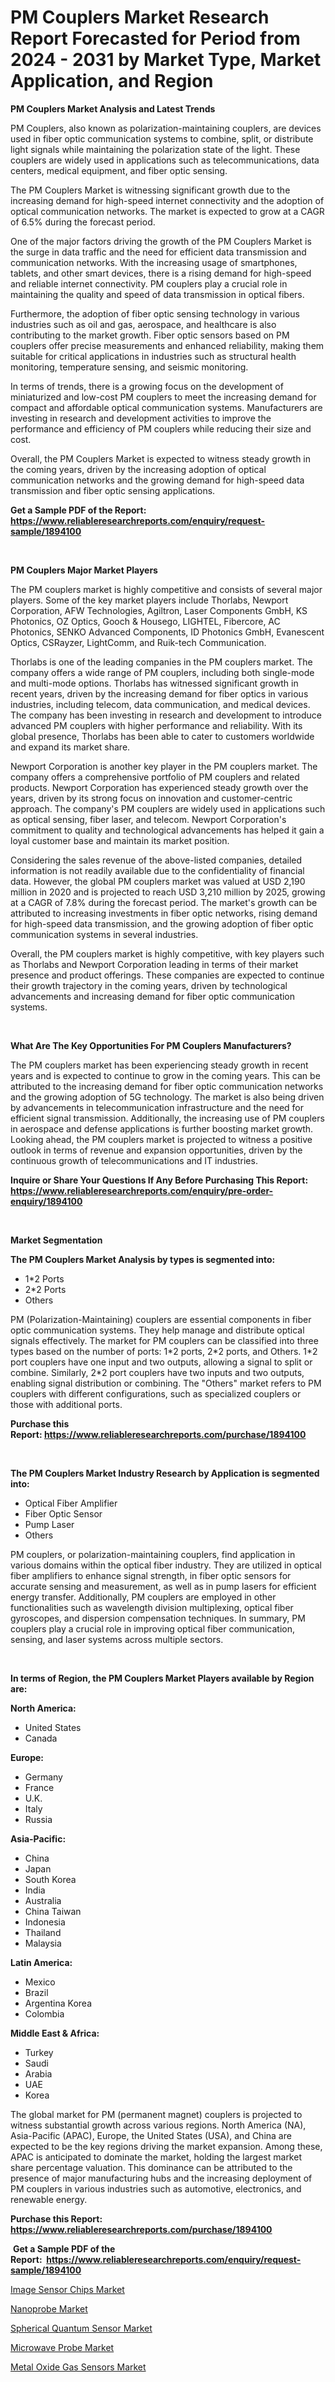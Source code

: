 <p><h1>PM Couplers Market Research Report Forecasted for Period from 2024 -  2031 by Market Type, Market Application, and Region</h1></p><p><strong>PM Couplers Market Analysis and Latest Trends</strong></p>
<p><p>PM Couplers, also known as polarization-maintaining couplers, are devices used in fiber optic communication systems to combine, split, or distribute light signals while maintaining the polarization state of the light. These couplers are widely used in applications such as telecommunications, data centers, medical equipment, and fiber optic sensing.</p><p>The PM Couplers Market is witnessing significant growth due to the increasing demand for high-speed internet connectivity and the adoption of optical communication networks. The market is expected to grow at a CAGR of 6.5% during the forecast period. </p><p>One of the major factors driving the growth of the PM Couplers Market is the surge in data traffic and the need for efficient data transmission and communication networks. With the increasing usage of smartphones, tablets, and other smart devices, there is a rising demand for high-speed and reliable internet connectivity. PM couplers play a crucial role in maintaining the quality and speed of data transmission in optical fibers.</p><p>Furthermore, the adoption of fiber optic sensing technology in various industries such as oil and gas, aerospace, and healthcare is also contributing to the market growth. Fiber optic sensors based on PM couplers offer precise measurements and enhanced reliability, making them suitable for critical applications in industries such as structural health monitoring, temperature sensing, and seismic monitoring.</p><p>In terms of trends, there is a growing focus on the development of miniaturized and low-cost PM couplers to meet the increasing demand for compact and affordable optical communication systems. Manufacturers are investing in research and development activities to improve the performance and efficiency of PM couplers while reducing their size and cost.</p><p>Overall, the PM Couplers Market is expected to witness steady growth in the coming years, driven by the increasing adoption of optical communication networks and the growing demand for high-speed data transmission and fiber optic sensing applications.</p></p>
<p><strong>Get a Sample PDF of the Report:&nbsp; <a href="https://www.reliableresearchreports.com/enquiry/request-sample/1894100">https://www.reliableresearchreports.com/enquiry/request-sample/1894100</a></strong></p>
<p>&nbsp;</p>
<p><strong>PM Couplers Major Market Players</strong></p>
<p><p>The PM couplers market is highly competitive and consists of several major players. Some of the key market players include Thorlabs, Newport Corporation, AFW Technologies, Agiltron, Laser Components GmbH, KS Photonics, OZ Optics, Gooch & Housego, LIGHTEL, Fibercore, AC Photonics, SENKO Advanced Components, ID Photonics GmbH, Evanescent Optics, CSRayzer, LightComm, and Ruik-tech Communication.</p><p>Thorlabs is one of the leading companies in the PM couplers market. The company offers a wide range of PM couplers, including both single-mode and multi-mode options. Thorlabs has witnessed significant growth in recent years, driven by the increasing demand for fiber optics in various industries, including telecom, data communication, and medical devices. The company has been investing in research and development to introduce advanced PM couplers with higher performance and reliability. With its global presence, Thorlabs has been able to cater to customers worldwide and expand its market share.</p><p>Newport Corporation is another key player in the PM couplers market. The company offers a comprehensive portfolio of PM couplers and related products. Newport Corporation has experienced steady growth over the years, driven by its strong focus on innovation and customer-centric approach. The company's PM couplers are widely used in applications such as optical sensing, fiber laser, and telecom. Newport Corporation's commitment to quality and technological advancements has helped it gain a loyal customer base and maintain its market position.</p><p>Considering the sales revenue of the above-listed companies, detailed information is not readily available due to the confidentiality of financial data. However, the global PM couplers market was valued at USD 2,190 million in 2020 and is projected to reach USD 3,210 million by 2025, growing at a CAGR of 7.8% during the forecast period. The market's growth can be attributed to increasing investments in fiber optic networks, rising demand for high-speed data transmission, and the growing adoption of fiber optic communication systems in several industries.</p><p>Overall, the PM couplers market is highly competitive, with key players such as Thorlabs and Newport Corporation leading in terms of their market presence and product offerings. These companies are expected to continue their growth trajectory in the coming years, driven by technological advancements and increasing demand for fiber optic communication systems.</p></p>
<p>&nbsp;</p>
<p><strong>What Are The Key Opportunities For PM Couplers Manufacturers?</strong></p>
<p><p>The PM couplers market has been experiencing steady growth in recent years and is expected to continue to grow in the coming years. This can be attributed to the increasing demand for fiber optic communication networks and the growing adoption of 5G technology. The market is also being driven by advancements in telecommunication infrastructure and the need for efficient signal transmission. Additionally, the increasing use of PM couplers in aerospace and defense applications is further boosting market growth. Looking ahead, the PM couplers market is projected to witness a positive outlook in terms of revenue and expansion opportunities, driven by the continuous growth of telecommunications and IT industries.</p></p>
<p><strong>Inquire or Share Your Questions If Any Before Purchasing This Report: <a href="https://www.reliableresearchreports.com/enquiry/pre-order-enquiry/1894100">https://www.reliableresearchreports.com/enquiry/pre-order-enquiry/1894100</a></strong></p>
<p>&nbsp;</p>
<p><strong>Market Segmentation</strong></p>
<p><strong>The PM Couplers Market Analysis by types is segmented into:</strong></p>
<p><ul><li>1*2 Ports</li><li>2*2 Ports</li><li>Others</li></ul></p>
<p><p>PM (Polarization-Maintaining) couplers are essential components in fiber optic communication systems. They help manage and distribute optical signals effectively. The market for PM couplers can be classified into three types based on the number of ports: 1*2 ports, 2*2 ports, and Others. 1*2 port couplers have one input and two outputs, allowing a signal to split or combine. Similarly, 2*2 port couplers have two inputs and two outputs, enabling signal distribution or combining. The "Others" market refers to PM couplers with different configurations, such as specialized couplers or those with additional ports.</p></p>
<p><strong>Purchase this Report:&nbsp;<a href="https://www.reliableresearchreports.com/purchase/1894100">https://www.reliableresearchreports.com/purchase/1894100</a></strong></p>
<p>&nbsp;</p>
<p><strong>The PM Couplers Market Industry Research by Application is segmented into:</strong></p>
<p><ul><li>Optical Fiber Amplifier</li><li>Fiber Optic Sensor</li><li>Pump Laser</li><li>Others</li></ul></p>
<p><p>PM couplers, or polarization-maintaining couplers, find application in various domains within the optical fiber industry. They are utilized in optical fiber amplifiers to enhance signal strength, in fiber optic sensors for accurate sensing and measurement, as well as in pump lasers for efficient energy transfer. Additionally, PM couplers are employed in other functionalities such as wavelength division multiplexing, optical fiber gyroscopes, and dispersion compensation techniques. In summary, PM couplers play a crucial role in improving optical fiber communication, sensing, and laser systems across multiple sectors.</p></p>
<p>&nbsp;</p>
<p><strong>In terms of Region, the PM Couplers Market Players available by Region are:</strong></p>
<p>
    <p> <strong> North America: </strong>
        <ul>
            <li>United States</li>
            <li>Canada</li>
        </ul>
        </p> 
    <p> <strong> Europe: </strong>
        <ul>
            <li>Germany</li>
            <li>France</li>
            <li>U.K.</li>
            <li>Italy</li>
            <li>Russia</li>
        </ul>
        </p> 
    <p> <strong> Asia-Pacific: </strong>
        <ul>
            <li>China</li>
            <li>Japan</li>
            <li>South Korea</li>
            <li>India</li>
            <li>Australia</li>
            <li>China Taiwan</li>
            <li>Indonesia</li>
            <li>Thailand</li>
            <li>Malaysia</li>
        </ul>
        </p> 
    <p> <strong> Latin America: </strong>
        <ul>
            <li>Mexico</li>
            <li>Brazil</li>
            <li>Argentina Korea</li>
            <li>Colombia</li>
        </ul>
        </p> 
    <p> <strong> Middle East & Africa: </strong>
        <ul>
            <li>Turkey</li>
            <li>Saudi</li>
            <li>Arabia</li>
            <li>UAE</li>
            <li>Korea</li>
        </ul>
    </p>
    </p>
<p><p>The global market for PM (permanent magnet) couplers is projected to witness substantial growth across various regions. North America (NA), Asia-Pacific (APAC), Europe, the United States (USA), and China are expected to be the key regions driving the market expansion. Among these, APAC is anticipated to dominate the market, holding the largest market share percentage valuation. This dominance can be attributed to the presence of major manufacturing hubs and the increasing deployment of PM couplers in various industries such as automotive, electronics, and renewable energy.</p></p>
<p><strong>Purchase this Report: <a href="https://www.reliableresearchreports.com/purchase/1894100">https://www.reliableresearchreports.com/purchase/1894100</a></strong></p>
<p>&nbsp;<strong>Get a Sample PDF of the Report:&nbsp;&nbsp;<a href="https://www.reliableresearchreports.com/enquiry/request-sample/1894100">https://www.reliableresearchreports.com/enquiry/request-sample/1894100</a></strong></p>
<p><strong></strong></p>
<p><p><a href="https://github.com/Chiragrp25/Market-Research-Report-List-2/blob/main/image-sensor-chips-market.md">Image Sensor Chips Market</a></p><p><a href="https://github.com/Chiragrp26/Market-Research-Report-List-2/blob/main/nanoprobe-market.md">Nanoprobe Market</a></p><p><a href="https://github.com/santosh758595/Market-Research-Report-List-2/blob/main/spherical-quantum-sensor-market.md">Spherical Quantum Sensor Market</a></p><p><a href="https://github.com/Chiragrp24/Market-Research-Report-List-2/blob/main/microwave-probe-market.md">Microwave Probe Market</a></p><p><a href="https://github.com/YashRP12/Market-Research-Report-List-2/blob/main/metal-oxide-gas-sensors-market.md">Metal Oxide Gas Sensors Market</a></p></p>